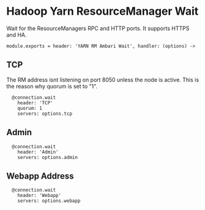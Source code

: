 
# Hadoop Yarn ResourceManager Wait

Wait for the ResourceManagers RPC and HTTP ports. It supports HTTPS and HA.

    module.exports = header: 'YARN RM Ambari Wait', handler: (options) ->

## TCP

The RM address isnt listening on port 8050 unless the node is active. This is
the reason why quorum is set to "1".

      @connection.wait
        header: 'TCP'
        quorum: 1
        servers: options.tcp

## Admin

      @connection.wait
        header: 'Admin'
        servers: options.admin

## Webapp Address

      @connection.wait
        header: 'Webapp'
        servers: options.webapp
